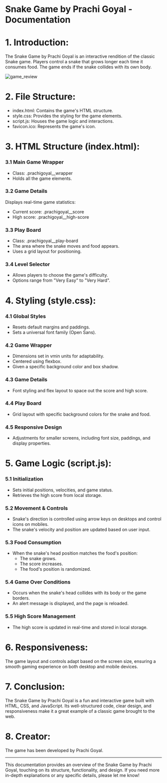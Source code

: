 
Snake Game by Prachi Goyal - Documentation
==================================================

# 1. Introduction:
The Snake Game by Prachi Goyal is an interactive rendition of the classic Snake game. Players control a snake that grows longer each time it consumes food. The game ends if the snake collides with its own body.

![game_review](https://github.com/iprachigoyal/snake_game/assets/106303603/63c880e7-e726-4efb-a521-12bcd6e5b83b)


# 2. File Structure:
- index.html: Contains the game's HTML structure.
- style.css: Provides the styling for the game elements.
- script.js: Houses the game logic and interactions.
- favicon.ico: Represents the game's icon.

# 3. HTML Structure (index.html):
### 3.1 Main Game Wrapper 
- Class: .prachigoyal__wrapper
- Holds all the game elements.

### 3.2 Game Details 
Displays real-time game statistics:
- Current score: .prachigoyal__score
- High score: .prachigoyal__high-score

### 3.3 Play Board 
- Class: .prachigoyal__play-board
- The area where the snake moves and food appears.
- Uses a grid layout for positioning.

### 3.4 Level Selector
- Allows players to choose the game's difficulty.
- Options range from "Very Easy" to "Very Hard".

# 4. Styling (style.css):
### 4.1 Global Styles
- Resets default margins and paddings.
- Sets a universal font family (Open Sans).

### 4.2 Game Wrapper
- Dimensions set in vmin units for adaptability.
- Centered using flexbox.
- Given a specific background color and box shadow.

### 4.3 Game Details
- Font styling and flex layout to space out the score and high score.

### 4.4 Play Board
- Grid layout with specific background colors for the snake and food.

### 4.5 Responsive Design
- Adjustments for smaller screens, including font size, paddings, and display properties.

# 5. Game Logic (script.js):
### 5.1 Initialization
- Sets initial positions, velocities, and game status.
- Retrieves the high score from local storage.

### 5.2 Movement & Controls
- Snake's direction is controlled using arrow keys on desktops and control icons on mobiles.
- The snake's velocity and position are updated based on user input.

### 5.3 Food Consumption
- When the snake's head position matches the food's position:
  - The snake grows.
  - The score increases.
  - The food's position is randomized.

### 5.4 Game Over Conditions
- Occurs when the snake's head collides with its body or the game borders.
- An alert message is displayed, and the page is reloaded.

### 5.5 High Score Management
- The high score is updated in real-time and stored in local storage.

# 6. Responsiveness:
The game layout and controls adapt based on the screen size, ensuring a smooth gaming experience on both desktop and mobile devices.

# 7. Conclusion:
The Snake Game by Prachi Goyal is a fun and interactive game built with HTML, CSS, and JavaScript. Its well-structured code, clear design, and responsiveness make it a great example of a classic game brought to the web.

# 8. Creator:
The game has been developed by Prachi Goyal.

---

This documentation provides an overview of the Snake Game by Prachi Goyal, touching on its structure, functionality, and design. If you need more in-depth explanations or any specific details, please let me know!



